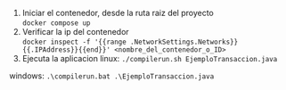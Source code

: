 1. Iniciar el contenedor, desde la ruta raiz del proyecto  
`docker compose up`
2. Verificar la ip del contenedor  
`docker inspect -f '{{range .NetworkSettings.Networks}}{{.IPAddress}}{{end}}' <nombre_del_contenedor_o_ID>`  
3. Ejecuta la aplicacion
linux:
`./compilerun.sh EjemploTransaccion.java` 

windows:
`.\compilerun.bat .\EjemploTransaccion.java`
